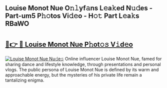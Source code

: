## Louise Monot Nue O𝚗𝚕yf𝚊ns L𝚎a𝚔ed N𝚞𝚍es - Part-um5 P𝚑𝚘tos Vi𝚍𝚎o - H𝚘𝚝 Part L𝚎a𝚔s RBaWO

# <h2><a href="http://kf4311.oniu.top/?m=Louise+Monot+Nue">🔗👉 🔴 Louise Monot Nue P𝚑ot𝚘𝚜 V𝚒d𝚎o</a></h2>

[![Louise Monot Nue Nu𝚍e𝚜](https://i.imgur.com/0qMVB7G.gif)](http://kf4311.oniu.top/?m=Louise+Monot+Nue)
Online influencer Louise Monot Nue, famed for sharing dance and lifestyle knowledge, through presentations and personal vlogs. The public persona of Louise Monot Nue is defined by its warm and approachable energy, but the mysteries of his private life remain a tantalizing enigma.  
